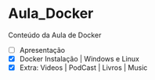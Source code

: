 # Aula_Docker

Conteúdo da Aula de Docker

- [ ]  Apresentação
- [X]  Docker Instalação | Windows e Linux
- [X]  Extra: Videos | PodCast | Livros | Music
